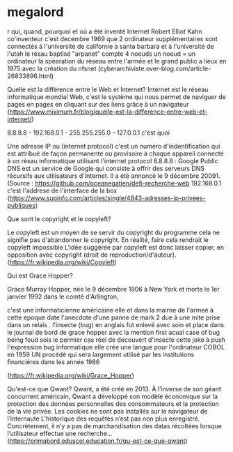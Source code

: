# megalord
r qui, quand, pourquoi et où a été inventé Internet
Robert Elliot Kahn co'inventeur 
c'est decembre 1969 que 2 ordinateur supplémentaires sont connectés à l'université de californie à santa barbara et à l'université de l'utah 
le résau baptisé "arpanet" compte 4 noeuds 
un noeud = un ordinateur
la spéaration du réseau entre l'armée et le grand public a lieux en 1975 avec la création du nfsnet (cyberarchiviste.over-blog.com/article-26833896.html)


Quelle est la différence entre le Web et Internet?
Internet est le réseau informatique mondial
Web, c'est le système qui nous permet de naviguer de pages en pages en cliquant sur des liens grâce à un navigateur
(https://www.miximum.fr/blog/quelle-est-la-difference-entre-web-et-internet/)

8.8.8.8 - 192.168.0.1 - 255.255.255.0 - 127.0.0.1 c'est quoi 

Une adresse IP  ou (internet protocol) c'est un numéro d'indentification qui est attribué de façon permanente ou provisoire à chaque appareil connecté à un résau informatique utilisant l'internet protocol 
8.8.8.8 : Google Public DNS est un service de Google qui consiste à offrir des serveurs DNS récursifs aux utilisateurs d'Internet. Il a été annoncé le 9 décembre 20091. (Source : https://github.com/oceanegatien/defi-recherche-web 
192.168.0.1 c'est l'addrese de l'interface de la box 
(https://www.supinfo.com/articles/single/4843-adresses-ip-privees-publiques)

Que sont le copyright et le copyleft?

Le copyleft est un moyen de se servir du copyright du programme cela ne signifie pas d'abandonner le copyright. En réalité, faire cela rendrait le copyleft impossible  L'idée suggérée par copyleft est donc laisser copier, en opposition avec copyright (droit de reproduction/d'auteur).
(https://fr.wikipedia.org/wiki/Copyleft)

 Qui est Grace Hopper?

Grace Murray Hopper, née le 9 décembre 1906 à New York et morte le 1er janvier 1992 dans le comté d'Arlington, 

c'est une informaticienne américaine elle et dans la mairne de l'armeé
à cette epoque date l'anecdote d'une panne de mark 2 due à une mite prise dans un relais .
l'insecte (bug) en anglais fut enlevé avec soin et place dans le journal de bord de grace hopper avec la mention first acual case of bug being foud sois 
le permier cas réel de decouvert d'insecte  cette joke à push l'expression bug informatique 
elle crée une langue pour l'ordinateur COBOL en 1959 UN procédé qui sera largement utilisé par les institutions financiéres dans les année 1986         

(https://fr.wikipedia.org/wiki/Grace_Hopper)

 Qu'est-ce que Qwant?
  Qwant, a été créé en 2013. À l’inverse de son géant concurrent américain, Qwant a développé son modèle économique sur la protection des données personnelles des consommateurs et la protection de la vie privée. Les cookies ne sont pas installés sur le navigateur de l’internaute L’historique des requêtes n’est pas non plus enregistré. Concrètement, il n’y a pas de marchandisation des datas récoltées lorsque l’utilisateur effectue une recherche… 
  (https://primabord.eduscol.education.fr/qu-est-ce-que-qwant)

